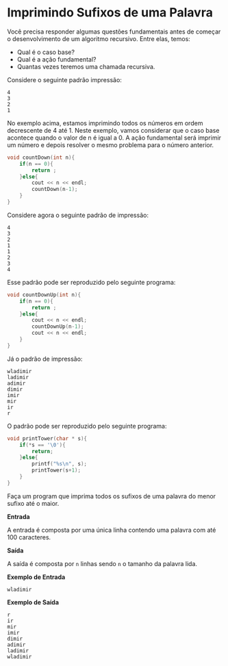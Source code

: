 # Imprimindo Sufixos de uma Palavra

Você precisa responder algumas questões fundamentais antes de começar o desenvolvimento de um algoritmo recursivo. Entre elas, temos:

* Qual é o caso base?
* Qual é a ação fundamental?
* Quantas vezes teremos uma chamada recursiva.

Considere o seguinte padrão impressão:

```
4
3
2
1
```

No exemplo acima, estamos imprimindo todos os números em ordem decrescente de 4 até 1. Neste exemplo, vamos considerar que o caso base acontece quando o valor de n é igual a 0. A ação fundamental será imprimir um número e depois resolver o mesmo problema para o número anterior.

```c
void countDown(int n){
	if(n == 0){
		return ;
	}else{
		cout << n << endl;
		countDown(n-1);
	}
}	
``` 

Considere agora o seguinte padrão de impressão:

```
4
3
2
1
1
2
3
4
```

Esse padrão pode ser reproduzido pelo seguinte programa:

```c
void countDownUp(int n){
	if(n == 0){
		return ;
	}else{
		cout << n << endl;
		countDownUp(n-1);
		cout << n << endl;
	}
}
```


Já o padrão de impressão:

```
wladimir
ladimir
adimir
dimir
imir
mir
ir
r
```

O padrão pode ser reproduzido pelo seguinte programa:


```c
void printTower(char * s){
	if(*s == '\0'){
		return;
	}else{
		printf("%s\n", s);
		printTower(s+1);
	}
}
```

Faça um program que imprima todos os sufixos de uma palavra do menor sufixo até o maior.


**Entrada**

A entrada é composta por uma única linha contendo uma palavra com até 100 caracteres.

**Saída**

A saída é composta por `n` linhas sendo `n` o tamanho da palavra lida. 

**Exemplo de Entrada**
```
wladimir
```

**Exemplo de Saída**
```
r
ir
mir
imir
dimir
adimir
ladimir
wladimir
```

